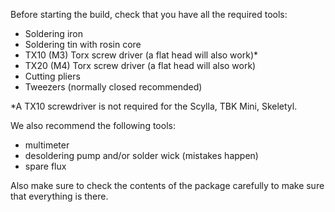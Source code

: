 Before starting the build, check that you have all the required tools:

- Soldering iron
- Soldering tin with rosin core
- TX10 (M3) Torx screw driver (a flat head will also work)*
- TX20 (M4) Torx screw driver (a flat head will also work)
- Cutting pliers
- Tweezers (normally closed recommended)

*A TX10 screwdriver is not required for the Scylla, TBK Mini, Skeletyl.

We also recommend the following tools:

- multimeter
- desoldering pump and/or solder wick (mistakes happen)
- spare flux

Also make sure to check the contents of the package carefully to make sure that everything is there.
